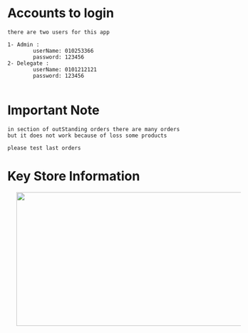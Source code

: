 Accounts to login
===========
```
there are two users for this app

1- Admin : 
        userName: 010253366
        password: 123456
2- Delegate :
        userName: 0101212121
        password: 123456
        
```
Important Note
===========
```
in section of outStanding orders there are many orders
but it does not work because of loss some products 

please test last orders 
```

Key Store Information
==================

<img src="https://user-images.githubusercontent.com/37122820/56137093-5ce7bb80-5f94-11e9-800a-05e0486ddd91.PNG"  width="600" height="300" hspace="20">
